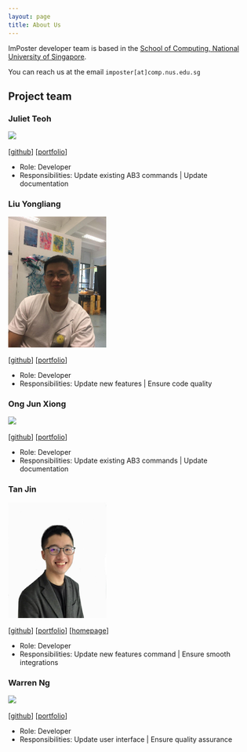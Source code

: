 ```yaml
---
layout: page
title: About Us
---
```


ImPoster developer team is based in the [School of Computing, National University of Singapore](http://www.comp.nus.edu.sg).

You can reach us at the email `imposter[at]comp.nus.edu.sg`

## Project team

### Juliet Teoh

<img src="images/julietteoh.png" width="200px">

[[github](http://github.com/JulietTeoh)]
[[portfolio](team/julietteoh.md)]

* Role: Developer
* Responsibilities: Update existing AB3 commands | Update documentation

### Liu Yongliang

<img src="images/tlylt.png" width="200px">

[[github](http://github.com/tlylt)]
[[portfolio](team/tlylt.md)]

* Role: Developer
* Responsibilities: Update new features | Ensure code quality

### Ong Jun Xiong

<img src="images/johndoe.png" width="200px">

[[github](http://github.com/ong6)] 
[[portfolio](team/ong6.md)]

* Role: Developer
* Responsibilities: Update existing AB3 commands | Update documentation

### Tan Jin

<img src="images/tjtanjin.png" width="200px">

[[github](http://github.com/tjtanjin)]
[[portfolio](team/tjtanjin.md)]
[[homepage](https://tjtanjin.com/)]

* Role: Developer
* Responsibilities: Update new features command | Ensure smooth integrations

### Warren Ng

<img src="images/johndoe.png" width="200px">

[[github](http://github.com/nightraven49)]
[[portfolio](team/nightraven49.md)]

* Role: Developer
* Responsibilities: Update user interface | Ensure quality assurance
